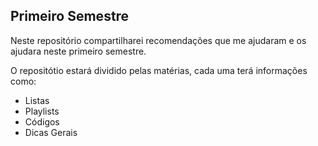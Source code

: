 ## Primeiro Semestre

Neste repositório compartilharei recomendações que me ajudaram e os ajudara neste primeiro semestre.

O repositótio estará dividido pelas matérias, cada uma terá informações como:
- Listas
- Playlists
- Códigos
- Dicas Gerais
